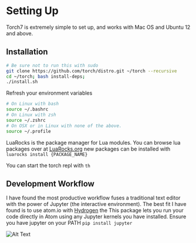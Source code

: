 # Setting Up

 Torch7 is extremely simple to set up, and works with Mac OS and Ubuntu 12 and above.

## Installation

```bash
# Be sure not to run this with sudo
git clone https://github.com/torch/distro.git ~/torch --recursive
cd ~/torch; bash install-deps;
./install.sh
```

Refresh your environment variables
```bash
# On Linux with bash
source ~/.bashrc
# On Linux with zsh
source ~/.zshrc
# On OSX or in Linux with none of the above.
source ~/.profile
```

LuaRocks is the package manager for Lua modules. You can browse lua packages over at [LuaRocks.org](https://luarocks.org/)
new packages can be installed with 
```luarocks install {PACKAGE_NAME}```

You can start the torch repl with ```th```

## Development Workflow

I have found the most productive workflow fuses a traditional text editor with the power of Jupyter (the interactive environment). The best fit I have found is to use atom.io with [Hydrogen](https://atom.io/packages/hydrogen) the This package lets you run your code directly in Atom using any Jupyter kernels you have installed. Ensure you have jupyter on your PATH  ```pip install jupyter``` 

![Alt Text](http://i.imgur.com/mBDF0Lu.gif)
